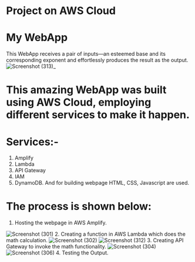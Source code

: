 # Project on AWS Cloud 
# My WebApp
This WebApp receives a pair of inputs—an esteemed base and its corresponding exponent and effortlessly produces the result as the output.
![Screenshot (313)_](https://github.com/KSaiteja05/WebApp/assets/102404293/22091a98-9973-4091-ba47-56c963f275ac)
# This amazing WebApp was built using AWS Cloud, employing different services to make it happen.
# Services:-
1. Amplify
2. Lambda
3. API Gateway
4. IAM
5. DynamoDB.
And for building webpage HTML, CSS, Javascript are used.
# The process is shown below:
1. Hosting the webpage in AWS Amplify.

![Screenshot (301)](https://github.com/KSaiteja05/WebApp/assets/102404293/598f0bcd-f9cc-4e95-819c-d85f3718fbd2)
2. Creating a function in AWS Lambda which does the math calculation.
![Screenshot (302)](https://github.com/KSaiteja05/WebApp/assets/102404293/e7639d8d-855d-4190-a204-df75ca6b2ed1)
![Screenshot (312)](https://github.com/KSaiteja05/WebApp/assets/102404293/fd8d9b5f-f47a-454a-a95b-e783eddb8788)
3. Creating API Gateway to invoke the math functionality.
![Screenshot (304)](https://github.com/KSaiteja05/WebApp/assets/102404293/fcfd7e20-1e97-49f5-a5bf-9bc3b51084bf)
![Screenshot (306)](https://github.com/KSaiteja05/WebApp/assets/102404293/448682f9-de5d-43e7-a649-0ed9c04f5013)
4. Testing the Output.
